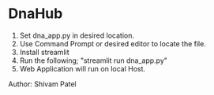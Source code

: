 # DnaHub
 
1. Set dna_app.py in desired location.
2. Use Command Prompt or desired editor to locate the file.
3. Install streamlit 
4. Run the following; 
	"streamlit run dna_app.py"
5. Web Application will run on local Host.


Author: Shivam Patel
